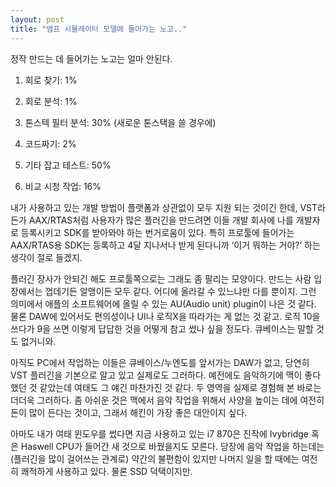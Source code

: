 ```yaml
---
layout: post
title: "앰프 시뮬레이터 모델에 들어가는 노고.."
---
```



정작 만드는 데 들어가는 노고는 얼마 안된다.




1) 회로 찾기: 1%

2) 회로 분석: 1%

3) 톤스텍 필터 분석: 30% (새로운 톤스택을 쓸 경우에)

4) 코드짜기: 2%

5) 기타 잡고 테스트: 50%

6) 비교 시청 작업: 16%




내가 사용하고 있는 개발 방법이 플랫폼과 상관없이 모두 지원 되는 것이긴 한데, VST라든가 AAX/RTAS처럼 사용자가 많은 플러긴을 만드려면 이들 개발 회사에 나를 개발자로 등록시키고 SDK를 받아와야 하는 번거로움이 있다. 특히 프로툴에 들어가는 AAX/RTAS용 SDK는 등록하고 4달 지나서나 받게 된다니까 ‘이거 뭐하는 거야?’ 하는 생각이 절로 들겠지.




플러긴 장사가 안되긴 해도 프로툴쪽으로는 그래도 좀 팔리는 모양이다. 만드는 사람 입장에서는 껍데기든 알맹이든 모두 같다. 어디에 올라갈 수 있느냐만 다를 뿐이지. 그런 의미에서 애플의 소프트웨어에 올릴 수 있는 AU(Audio unit) plugin이 나은 것 같다. 물론 DAW에 있어서도 편의성이나 UI나 로직X을 따라가는 게 없는 것 같고. 로직 10을 쓰다가 9을 쓰면 이렇게 답답한 것을 어떻게 참고 썼나 싶을 정도다. 큐베이스는 말할 것도 없거니와.




아직도 PC에서 작업하는 이들은 큐베이스/누엔도를 앞서가는 DAW가 없고, 당연히 VST 플러긴을 기본으로 알고 있고 실제로도 그러하다. 예전에도 음악하기에 맥이 좋다했던 것 같았는데 여태도 그 얘긴 마찬가진 것 같다. 두 영역을 실제로 경험해 본 바로는 더더욱 그러하다. 좀 아쉬운 것은 맥에서 음악 작업을 위해서 사양을 높이는 데에 여전히 돈이 많이 든다는 것이고, 그래서 해킨이 가장 좋은 대안이지 싶다. 




아마도 내가 여태 윈도우를 썼다면 지금 사용하고 있는 i7 870은 진작에 Ivybridge 혹은 Haswell CPU가 들어간 새 것으로 바꿨을지도 모른다. 당장에 음악 작업을 하는데는 (플러긴을 많이 걸어쓰는 관계로) 약간의 불편함이 있지만 나머지 일을 할 때에는 여전히 쾌적하게 사용하고 있다. 물론 SSD 덕택이지만.



